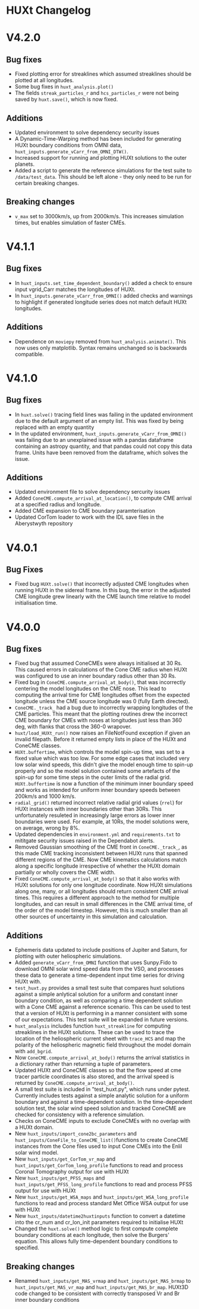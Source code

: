 # HUXt Changelog

# V4.2.0
## Bug fixes
- Fixed plotting error for streaklines which assumed streaklines should be plotted at all longitudes.
- Some bug fixes in `huxt_analysis.plot()`
- The fields `streak_particles_r` and `hcs_particles_r` were not being saved by `huxt.save()`, which is now fixed. 

## Additions
- Updated environment to solve dependency security issues
- A Dynamic-Time-Warping method has been included for generating HUXt boundary conditions from OMNI data, `huxt_inputs.generate_vCarr_from_OMNI_DTW()`.
- Increased support for running and plotting HUXt solutions to the outer planets.
- Added a script to generate the reference simulations for the test suite to `/data/test_data`. This should be left alone - they only need to be run for certain breaking changes.

## Breaking changes
- `v_max` set to 3000km/s, up from 2000km/s. This increases simulation times, but enables simulation of faster CMEs.

# V4.1.1
## Bug fixes
- In `huxt_inputs.set_time_dependent_boundary()` added a check to ensure input vgrid_Carr matches the longitudes of HUXt.
- In `huxt_inputs.generate_vCarr_from_OMNI()` added checks and warnings to highlight if generated longitude series does not match default HUXt longitudes.

## Additions
- Dependence on `moviepy` removed from `huxt_analysis.animate()`. This now uses only matplotlib. Syntax remains unchanged so is backwards compatible.

# V4.1.0

## Bug fixes
- In `huxt.solve()` tracing field lines was failing in the updated environment due to the default argument of an empty list. This was fixed by being replaced with an empty quantity
- In the updated environment, `huxt_inputs.generate_vCarr_from_OMNI()` was failing due to an unexplained issue with a pandas dataframe containing an astropy quantity, and that pandas could not copy this data frame. Units have been removed from the dataframe, which solves the issue. 

## Additions
- Updated environment file to solve dependency sercurity issues
- Added `ConeCME.compute_arrival_at_location()`, to compute CME arrival at a specified radius and longitude.
- Added CME expansion to CME boundary paramterisation
- Updated CorTom loader to work with the IDL save files in the Aberystwyth repository

# V4.0.1

## Bug Fixes
- Fixed bug `HUXt.solve()` that incorrectly adjusted CME longitudes when running HUXt in the sidereal frame. In this bug, the error in the adjusted CME longitude grew linearly with the CME launch time relative to model initialisation time.

# V4.0.0

## Bug fixes
- Fixed bug that assumed ConeCMEs were always initialised at 30 Rs. This caused errors in calculations of the Cone CME radius when HUXt was configured to use an inner boundary radius other than 30 Rs.  
- Fixed bug in `ConeCME.compute_arrival_at_body()`, that was incorrectly centering the model longitudes on the CME nose. This lead to computing the arrival time for CME longitudes offset from the expected longitude unless the CME source longitude was 0 (fully Earth directed).
- `ConeCME._track_` had a bug due to incorrectly wrapping longitudes of the CME particles. This meant that the plotting routines drew the incorrect CME boundary for CMEs with noses at longitudes just less than 360 deg, with flanks that cross the 360-0 wrapover.  
- `huxt/load_HUXt_run()` now raises an FileNotFound exception if given an invalid filepath. Before it returned empty lists in place of the HUXt and ConeCME classes.
- `HUXt.buffertime`, which controls the model spin-up time, was set to a fixed value which was too low. For some edge cases that included very low solar wind speeds, this didn't give the model enough time to spin-up properly and so the model solution contained some artefacts of the spin-up for some time steps in the outer limits of the radial grid. `HUXt.buffertime` is now a function of the minimum inner boundary speed and works as intended for uniform inner boundary speeds between 200km/s and 1000 km/s. 
- `radial_grid()` returned incorrect relative radial grid values (`rrel`) for HUXt instances with inner boundaries other than  30Rs. This unfortunately resuleted in increasingly large errors as lower inner boundaries were used. For example, at 10Rs, the model solutions were, on average, wrong by 8%. 
- Updated dependencies in `environment.yml` and `requirements.txt` to mititgate security issues raised in the Dependabot alerts.
- Removed Gaussian smoothing of the CME front in `ConeCME._track_`, as this made CME tracking inconsistent between HUXt runs that spanned different regions of the CME. Now CME kinematics calculations match along a specific longitude irrespective of whether the HUXt domain partially or wholly covers the CME width. 
- Fixed `ConeCME.compute_arrival_at_body()` so that it also works with HUXt solutions for only one longitude coordinate. Now HUXt simulations along one, many, or all longitudes should return consistent CME arrival times. This requires a different approach to the method for multiple longitudes, and can result in small differences in the CME arrival time, of the order of the model timestep. However, this is much smaller than all other sources of uncertainty in this simulation and calculation.

## Additions
- Ephemeris data updated to include positions of Jupiter and Saturn, for plotting with outer heliospheric simulations.
- Added `generate_vCarr_from_OMNI` function that uses Sunpy.Fido to download OMNI solar wind speed data from the VSO, and processes these data to generate a time-dependent input time series for driving HUXt with.
- `test_huxt.py` provides a small test suite that compares huxt solutions against a simple anlytical solution for a uniform and constant inner boundary condition, as well as comparing a time dependent solution with a Cone CME against a reference scenario. This can be used to test that a version of HUXt is performing in a manner consistent with some of our expectations. This test suite will be expanded in future versions.
- `huxt_analysis` includes function `huxt_streakline` for computing streaklines in the HUXt solutions. These can be used to trace the location of the heliospheric current sheet with `trace_HCS` and map the polarity of the heliospheric magnetic field throughout the model domain with `add_bgrid`. 
- Now `ConeCME.compute_arrival_at_body()` returns the arrival statistics in a dictionary rather than returning a tuple of parameters.
- Updated HUXt and ConeCME classes so that the flow speed at cme tracer particle coordinates is also stored, and the arrival speed is returned by `ConeCME.compute_arrival_at_body()`.
- A small test suite is included in "test_huxt.py", which runs under pytest. Currently includes tests against a simple analytic solution for a uniform boundary and against a time-dependent solution. In the time-dependent solution test, the solar wind speed solution and tracked ConeCME are checked for consistency with a reference simulation.
- Checks on ConeCME inputs to exclude ConeCMEs with no overlap with a HUXt domain.
- New `huxt_inputs/import_cone2bc_parameters` and `huxt_inputs/ConeFile_to_ConeCME_list()`functions to create ConeCME instances from the Cone files used to input Cone CMEs into the Enlil solar wind model.
- New `huxt_inputs/get_CorTom_vr_map` and `huxt_inputs/get_CorTom_long_profile` functions to read and process Coronal Tomography output for use with HUXt
- New `huxt_inputs/get_PFSS_maps` and `huxt_inputs/get_PFSS_long_profile` functions to read and process PFSS output for use with HUXt
- New `huxt_inputs/get_WSA_maps` and `huxt_inputs/get_WSA_long_profile` functions to read and process standard Met Office WSA output for use with HUXt
- New `huxt_inputs/datetime2huxtinputs` function to convert a datetime into the cr_num and cr_lon_init parameters required to initialise HUXt
- Changed the `huxt.solve()` method logic to first compute complete boundary conditions at each longitude, then solve the Burgers' equation. This allows fully time-dependent boundary conditions to specified.

## Breaking changes
- Renamed `huxt_inputs/get_MAS_vrmap` and `huxt_inputs/get_MAS_brmap` to `huxt_inputs/get_MAS_vr_map` and `huxt_inputs/get_MAS_br_map`. HUXt3D code changed to be consistent with correctly transposed Vr and Br inner boundary conditions



